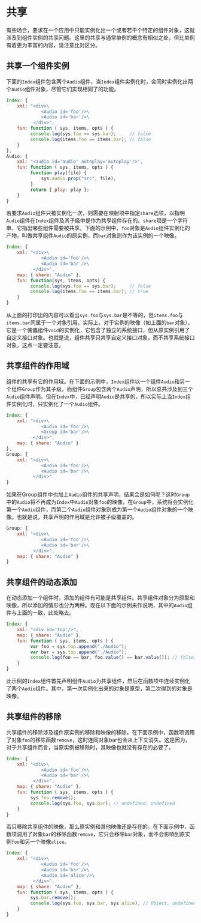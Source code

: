 # 共享

有些场合，要求在一个应用中只能实例化出一个或者若干个特定的组件对象，这就涉及到组件实例的共享问题。这里的共享与通常单例的概念有相似之处，但比单例有着更为丰富的内容，请注意比对区分。

## 共享一个组件实例

下面的`Index`组件包含两个`Audio`组件，当`Index`组件实例化时，会同时实例化出两个`Audio`组件对象，尽管它们实现相同了的功能。

```js
Index: {
    xml: "<div>\
             <Audio id='foo'/>\
             <Audio id='bar'/>\
          </div>",
    fun: function ( sys, items, opts ) {
         console.log(sys.foo == sys.bar);     // false
         console.log(items.foo == items.bar); // false
    }
},
Audio: {
    xml: "<audio id='audio' autoplay='autoplay'/>",
    fun: function ( sys, items, opts ) {
         function play(file) {
             sys.audio.prop("src", file);
         }
         return { play: play };
    }
}
```

若要求`Audio`组件只被实例化一次，则需要在映射项中指定`share`选项，以指明`Audio`组件在`Index`组件及其子级中是作为共享组件存在的。`share`项是一个字符串，它指出哪些组件需要被共享。下面的示例中，`foo`对象是`Audio`组件实例化的产物，叫做共享组件`Audio`的原实例，而`bar`对象则作为该实例的一个映像。

```js
Index: {
    xml: "<div>\
             <Audio id='foo'/>\
             <Audio id='bar'/>\
          </div>",
    map: { share: "Audio" },
    fun: function(sys, items, opts) {
         console.log(sys.foo == sys.bar);     // false
         console.log(items.foo == items.bar); // true
    }
}
```

从上面的打印出的内容可以看出`sys.foo`与`sys.bar`是不等的，但`items.foo`与`items.bar`同属于一个对象引用。实际上，对于实例的映像（如上面的`bar`对象），它是一个傀儡组件`void`的实例化，它包含了独立的系统接口，但从原实例引用了自定义接口对象。也就是说，组件共享只共享自定义接口对象，而不共享系统接口对象，这点一定要注意。

## 共享组件的作用域

组件的共享有它的作用域。在下面的示例中，`Index`组件以一个组件`Audio`和另一个组件`Group`作为其子级，而组件`Group`包含两个`Audio`声明，所以总共涉及到三个`Audio`组件声明。但在`Index`中，已经声明`Audio`是共享的，所以实际上当`Index`组件实例化时，只实例化了一个`Audio`组件。

```js
Index: {
    xml: "<div>\
             <Audio id='foo'/>\
             <Group id='bar'/>\
          </div>",
    map: { share: "Audio" }
},
Group: {
    xml: "<div>\
             <Audio id='foo'/>\
             <Audio id='bar'/>\
          </div>"
}
```

如果在Group组件中也加上`Audio`组件的共享声明，结果会是如何呢？这时`Group`中的`Audio`将不再成为`Index`中`Audio`对象`foo`的映像，在`Group`中，系统将会实例化第一个`Audio`组件，而第二个`Audio`组件对象则成为第一个`Audio`组件对象的一个映像。也就是说，共享声明的作用域是允许被子级覆盖的。

```js
Group: {
    xml: "<div>\
             <Audio id='foo'/>\
             <Audio id='bar'/>\
          </div>",
    map: { share: "Audio" }
}
```

## 共享组件的动态添加

在动态添加一个组件时，添加的组件有可能是共享组件。共享组件对象分为原型和映像，所以添加的情形也分为两种。现在以下面的示例来作说明，其中的`Audio`组件与上面的一致，此处略去。

```js
Index: {
    xml: "<div id='top'/>",
    map: { share: "Audio" },
    fun: function ( sys, items, opts ) {
         var foo = sys.top.append("./Audio");
         var bar = sys.top.append("./Audio");
         console.log(foo == bar, foo.value() == bar.value()); // false, true
    }
}
```

此示例的`Index`组件首先声明组件`Audio`为共享组件，然后在函数项中连续实例化了两个`Audio`组件。其中，第一次实例化出来的对象是原型，第二次得到的对象是映像。

## 共享组件的移除

共享组件的移除涉及组件原实例的移除和映像的移除。在下面示例中，函数项调用了对象`foo`的移除函数`remove`，这时连同对象bar也会从上下文消失。这是因为，对于共享组件而言，当原实例被移除时，其映像也就没有存在的必要了。

```js
Index: {
    xml: "<div>\
             <Audio id='foo'/>\
             <Audio id='bar'/>\
          </div>",
    map: { share: "Audio" },
    fun: function ( sys, items, opts ) {
         sys.foo.remove();
         console.log(sys.foo, sys.bar); // undefined, undefined
    }
}
```

若只移除共享组件的映像，那么原实例和其他映像还是存在的。在下面示例中，函数项调用了对象`bar`的移除函数`remove`，它只会移除`bar`对象，而不会影响到原实例`foo`和另一个映像`alice`。

```js
Index: {
    xml: "<div>\
             <Audio id='foo'/>\
             <Audio id='bar'/>\
             <Audio id='alice'/>\
          </div>",
    map: { share: "Audio" },
    fun: function ( sys, items, opts ) {
         sys.bar.remove();
         console.log(sys.foo, sys.bar, sys.alice); // Object, undefined, Object
    }
}
```